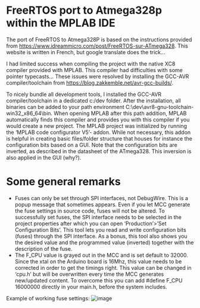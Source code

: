 # FreeRTOS port to Atmega328p within the MPLAB IDE

The port of FreeRTOS to Atmega328P is based on the instructions provided from https://www.idreammicro.com/post/FreeRTOS-sur-ATmega328.
This website is written in French, but google translate does the trick...

I had limited success when compiling the project with the native XC8 compiler provided with MPLAB.
This compiler had difficulties with some pointer typecasts…
These issues were resolved by installing the GCC-AVR compiler/toolchain from https://blog.zakkemble.net/avr-gcc-builds/.

To nicely bundle all development tools, I installed the GCC-AVR compiler/toolchain in a dedicated c:/dev folder.
After the installation, all binaries can be added to your path environment C:\dev\avr8-gnu-toolchain-win32_x86_64\bin.
When opening MPLAB after this path addition, MPLAB automatically finds this compiler and provides you with this compiler if you would create a new project.
The MPLAB project was initialized by running the ‘MPLAB code configurator V5’- addon.
While not necessary, this addon is helpful in creating basic files/folder structure that houses for instance the configuration bits based on a GUI.
Note that the configuration bits are inverted, as described in the datasheet of the ATmega328. This inversion is also applied in the GUI (why?).

# Some general remarks
* Fuses can only be set through SPI interfaces, not DebugWire. This is a popup message that sometimes appears. Even if you let MCC generate the fuse settings in source code, fuses will not be altered. To successfully set fuses, the SPI interface needs to be selected in the project properties after which you can open ‘Production’>’Set Configuration Bits’. This tool lets you read and write configuration bits (fuses) through the SPI interface. As a bonus, this tool also shows you the desired value and the programmed value (inverted) together with the description of the fuse.
* The F_CPU value is grayed out in the MCC and is set default to 32000. Since the xtal on the Arduino board is 16Mhz, this value needs to be corrected in order to get the timings right. This value can be changed in ‘cpu.h’ but will be overwritten every time the MCC generates new/updated content. To overcome this you can add #define F_CPU 16000000 directly in your main.h, before the system includes.

Example of working fuse settings:
![image](https://github.com/sambuls/FreeRTOSonAtmega328MPLAB/assets/10206545/6ca6bbf3-a45d-40ea-ac1e-69ef02cf1b8f)

